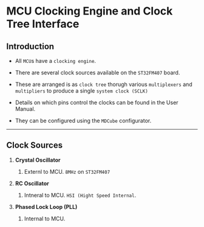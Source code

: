 # MCU Clocking Engine and Clock Tree Interface

## Introduction

* All `MCU`s have a `clocking engine`.

* There are several clock sources available on the `ST32FM407` board.

* These are arranged is as `clock tree` thorugh various `multiplexers` and `multipliers` to produce a single `system clock (SCLK)` 

* Details on which pins control the clocks can be found in the User Manual.

* They can be configured using the `MDCube` configurator.

---

## Clock Sources

1. __Crystal Oscillator__

    1. Externl to MCU. `8MHz` on `ST32FM407`

2. __RC Oscillator__

    1. Intneral to MCU. `HSI (Hight Speed Internal`.

3. __Phased Lock Loop (PLL)__

    1. Internal to MCU.

